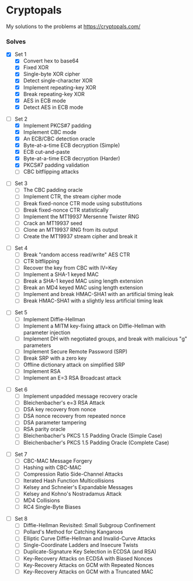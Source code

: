 # Cryptopals
 My solutions to the problems at https://cryptopals.com/

### Solves
* [x] Set 1
    * [x] Convert hex to base64
    * [x] Fixed XOR
    * [x] Single-byte XOR cipher
    * [x] Detect single-character XOR
    * [x] Implement repeating-key XOR
    * [x] Break repeating-key XOR
    * [x] AES in ECB mode
    * [x] Detect AES in ECB mode

- [ ] Set 2
    * [x] Implement PKCS#7 padding
    * [x] Implement CBC mode
    * [x] An ECB/CBC detection oracle
    * [x] Byte-at-a-time ECB decryption (Simple)
    * [x] ECB cut-and-paste
    * [x] Byte-at-a-time ECB decryption (Harder)
    * [x] PKCS#7 padding validation
    * [ ] CBC bitflipping attacks

* [ ] Set 3
    * [ ] The CBC padding oracle
    * [ ] Implement CTR, the stream cipher mode
    * [ ] Break fixed-nonce CTR mode using substitutions
    * [ ] Break fixed-nonce CTR statistically
    * [ ] Implement the MT19937 Mersenne Twister RNG
    * [ ] Crack an MT19937 seed
    * [ ] Clone an MT19937 RNG from its output
    * [ ] Create the MT19937 stream cipher and break it

- [ ] Set 4
    * [ ] Break "random access read/write" AES CTR
    * [ ] CTR bitflipping
    * [ ] Recover the key from CBC with IV=Key
    * [ ] Implement a SHA-1 keyed MAC
    * [ ] Break a SHA-1 keyed MAC using length extension
    * [ ] Break an MD4 keyed MAC using length extension
    * [ ] Implement and break HMAC-SHA1 with an artificial timing leak
    * [ ] Break HMAC-SHA1 with a slightly less artificial timing leak

* [ ] Set 5
    * [ ] Implement Diffie-Hellman
    * [ ] Implement a MITM key-fixing attack on Diffie-Hellman with parameter injection
    * [ ] Implement DH with negotiated groups, and break with malicious "g" parameters
    * [ ] Implement Secure Remote Password (SRP)
    * [ ] Break SRP with a zero key
    * [ ] Offline dictionary attack on simplified SRP
    * [ ] Implement RSA
    * [ ] Implement an E=3 RSA Broadcast attack

- [ ] Set 6
    * [ ] Implement unpadded message recovery oracle
    * [ ] Bleichenbacher's e=3 RSA Attack
    * [ ] DSA key recovery from nonce
    * [ ] DSA nonce recovery from repeated nonce
    * [ ] DSA parameter tampering
    * [ ] RSA parity oracle
    * [ ] Bleichenbacher's PKCS 1.5 Padding Oracle (Simple Case)
    * [ ] Bleichenbacher's PKCS 1.5 Padding Oracle (Complete Case)

* [ ] Set 7
    * [ ] CBC-MAC Message Forgery
    * [ ] Hashing with CBC-MAC
    * [ ] Compression Ratio Side-Channel Attacks
    * [ ] Iterated Hash Function Multicollisions
    * [ ] Kelsey and Schneier's Expandable Messages
    * [ ] Kelsey and Kohno's Nostradamus Attack
    * [ ] MD4 Collisions
    * [ ] RC4 Single-Byte Biases

- [ ] Set 8
    * [ ] Diffie-Hellman Revisited: Small Subgroup Confinement
    * [ ] Pollard's Method for Catching Kangaroos
    * [ ] Elliptic Curve Diffie-Hellman and Invalid-Curve Attacks
    * [ ] Single-Coordinate Ladders and Insecure Twists
    * [ ] Duplicate-Signature Key Selection in ECDSA (and RSA)
    * [ ] Key-Recovery Attacks on ECDSA with Biased Nonces
    * [ ] Key-Recovery Attacks on GCM with Repeated Nonces
    * [ ] Key-Recovery Attacks on GCM with a Truncated MAC
